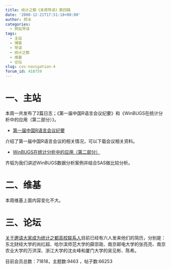 ```yaml
---
title: 统计之都《本周导读》第四辑
date: '2008-12-21T17:51:18+00:00'
author: 郑冰
categories:
  - 网站导读
tags:
  - 主站
  - 博客
  - 导读
  - 统计之都
  - 维基
  - 论坛
slug: cos-navigation-4
forum_id: 418759
---
```


# 一、主站

本周一共发布了2篇日志；《第一届中国R语言会议纪要》和《WinBUGS在统计分析中的应用（第二部分）》。

  * [第一届中国R语言会议纪要](/2008/12/1st-chinese-r-conference-summary/)

介绍了第一届中国R语言会议的相关情况，可以下载会议相关资料。

  * [WinBUGS在统计分析中的应用（第二部分）](/2008/12/statistical-analysis-and-winbugs-part-2/)

齐韬为我们讲述WinBUGS数据分析案例并结合SAS做比较分析。

# 二、维基

本周维基上面内容变化不大。

# 三、论坛

[关于邀请大家成为统计之都高校联系人](https://cos.name/cn/topic/13026)目前已经有六人发来他们的简历，分别是：东北财经大学的尚红超、哈尔滨师范大学的薛崇政、南京邮电大学的张亮亮、南京农业大学的万洪深、浙江大学的沈炎峰和厦门大学的吴见彬、陈希。

目前会员总数：71818，主题数:9463 ，帖子数:66253
